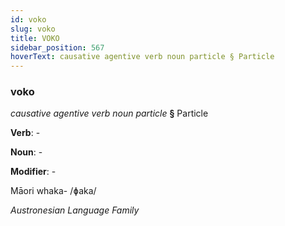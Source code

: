 ```yaml
---
id: voko
slug: voko
title: VOKO
sidebar_position: 567
hoverText: causative agentive verb noun particle § Particle
---
```


### voko

*causative agentive verb noun particle* **§** Particle

**Verb**: -

**Noun**: -

**Modifier**: -

Māori whaka- /ɸaka/

*Austronesian Language Family*